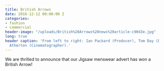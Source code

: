 ```yaml
---
title: British Arrows
date: 2016-12-12 00:00:00 Z
categories:
- fashion
- commercial
header-image: "/uploads/British%20Arrows%20news%20article-c9043e.jpg"
long: true
header caption: 'From left to right: Ian Packard (Producer), Tom Day (Director), Dan
  Atherton (Cinematographer).'
---
```


We are thrilled to announce that our Jigsaw menswear advert has won a British Arrow!

